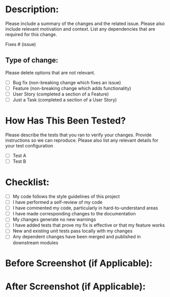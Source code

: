 # Description:

Please include a summary of the changes and the related issue. Please also include relevant motivation and context. List any dependencies that are required for this change.

Fixes # (issue)

## Type of change:

Please delete options that are not relevant.

- [ ] Bug fix (non-breaking change which fixes an issue)
- [ ] Feature (non-breaking change which adds functionality)
- [ ] User Story (completed a section of a Feature)
- [ ] Just a Task (completed a section of a User Story)

# How Has This Been Tested?

Please describe the tests that you ran to verify your changes. Provide instructions so we can reproduce. Please also list any relevant details for your test configuration

- [ ] Test A
- [ ] Test B

# Checklist:

- [ ] My code follows the style guidelines of this project
- [ ] I have performed a self-review of my code
- [ ] I have commented my code, particularly in hard-to-understand areas
- [ ] I have made corresponding changes to the documentation
- [ ] My changes generate no new warnings
- [ ] I have added tests that prove my fix is effective or that my feature works
- [ ] New and existing unit tests pass locally with my changes
- [ ] Any dependent changes have been merged and published in downstream modules

# Before Screenshot (if Applicable):

# After Screenshot (if Applicable):
